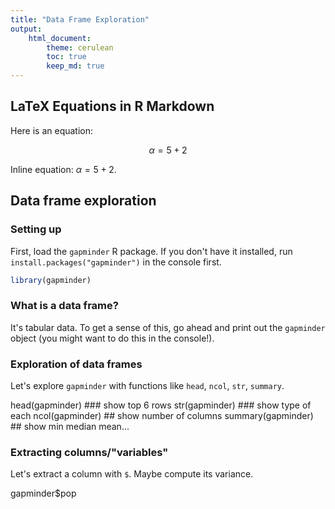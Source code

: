 ```yaml
---
title: "Data Frame Exploration"
output: 
    html_document:
        theme: cerulean
        toc: true
        keep_md: true
---
```


## LaTeX Equations in R Markdown

Here is an equation:

$$\alpha = 5 + 2$$

Inline equation: $\alpha = 5 + 2$. 

## Data frame exploration

### Setting up

First, load the `gapminder` R package. If you don't have it installed, run `install.packages("gapminder")` in the console first.


```r
library(gapminder)
```

### What is a data frame?

It's tabular data. To get a sense of this, go ahead and print out the `gapminder` object (you might want to do this in the console!).

### Exploration of data frames

Let's explore `gapminder` with functions like `head`, `ncol`, `str`, `summary`.

head(gapminder)     ### show top 6 rows
str(gapminder)      ### show type of each 
ncol(gapminder)     ## show number of columns
summary(gapminder)  ## show min median mean...

### Extracting columns/"variables"

Let's extract a column with `$`. Maybe compute its variance.


gapminder$pop
